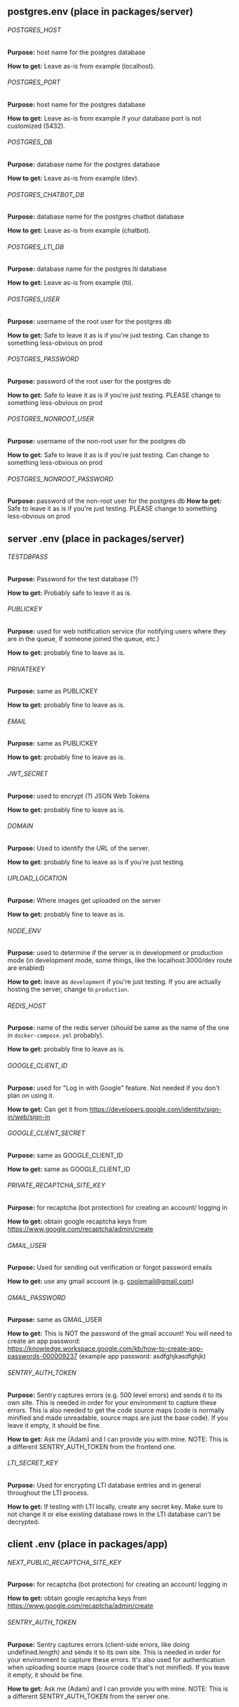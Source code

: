 ## postgres.env (place in packages/server)

###### POSTGRES_HOST

**Purpose:** host name for the postgres database

**How to get:** Leave as-is from example (localhost).

###### POSTGRES_PORT

**Purpose:** host name for the postgres database

**How to get:** Leave as-is from example if your database port is not customized (5432).

###### POSTGRES_DB

**Purpose:** database name for the postgres database

**How to get:** Leave as-is from example (dev).

###### POSTGRES_CHATBOT_DB

**Purpose:** database name for the postgres chatbot database

**How to get:** Leave as-is from example (chatbot).

###### POSTGRES_LTI_DB

**Purpose:** database name for the postgres lti database

**How to get:** Leave as-is from example (lti).

###### POSTGRES_USER

**Purpose:** username of the root user for the postgres db

**How to get:** Safe to leave it as is if you're just testing. Can change to something less-obvious on prod

###### POSTGRES_PASSWORD

**Purpose:** password of the root user for the postgres db

**How to get:** Safe to leave it as is if you're just testing. PLEASE change to something less-obvious on prod

###### POSTGRES_NONROOT_USER

**Purpose:** username of the non-root user for the postgres db

**How to get:** Safe to leave it as is if you're just testing. Can change to something less-obvious on prod

###### POSTGRES_NONROOT_PASSWORD

**Purpose:** password of the non-root user for the postgres db
**How to get:** Safe to leave it as is if you're just testing. PLEASE change to something less-obvious on prod


## server .env (place in packages/server)

###### TESTDBPASS

**Purpose:** Password for the test database (?)

**How to get:** Probably safe to leave it as is.

###### PUBLICKEY

**Purpose:** used for web notification service (for notifying users where they are in the queue, if someone joined the queue, etc.) 

**How to get:** probably fine to leave as is. 

###### PRIVATEKEY

**Purpose:** same as PUBLICKEY

**How to get:** probably fine to leave as is. 

###### EMAIL

**Purpose:** same as PUBLICKEY 

**How to get:** probably fine to leave as is. 

###### JWT_SECRET

**Purpose:** used to encrypt (?) JSON Web Tokens 

**How to get:** probably fine to leave as is. 

###### DOMAIN

**Purpose:** Used to identify the URL of the server.

**How to get:** probably fine to leave as is if you're just testing.  

###### UPLOAD_LOCATION

**Purpose:** Where images get uploaded on the server

**How to get:** probably fine to leave as is. 

###### NODE_ENV

**Purpose:** used to determine if the server is in development or production mode (in development mode, some things, like the localhost:3000/dev route are enabled)

**How to get:** leave as `development` if you're just testing. If you are actually hosting the server, change to `production`.

###### REDIS_HOST

**Purpose:** name of the redis server (should be same as the name of the one in `docker-compose.yml` probably). 

**How to get:** probably fine to leave as is. 

###### GOOGLE_CLIENT_ID

**Purpose:** used for "Log in with Google" feature. Not needed if you don't plan on using it.

**How to get:** Can get it from https://developers.google.com/identity/sign-in/web/sign-in 

###### GOOGLE_CLIENT_SECRET

**Purpose:** same as GOOGLE_CLIENT_ID

**How to get:**  same as GOOGLE_CLIENT_ID

###### PRIVATE_RECAPTCHA_SITE_KEY

**Purpose:** for recaptcha (bot protection) for creating an account/ logging in

**How to get:** obtain google recaptcha keys from https://www.google.com/recaptcha/admin/create

###### GMAIL_USER

**Purpose:** Used for sending out verification or forgot password emails

**How to get:** use any gmail account (e.g. coolemail@gmail.com)

###### GMAIL_PASSWORD

**Purpose:** same as GMAIL_USER

**How to get:** This is NOT the password of the gmail account! You will need to create an app password: https://knowledge.workspace.google.com/kb/how-to-create-app-passwords-000009237  (example app password: asdfghjkasdfghjk)

###### SENTRY_AUTH_TOKEN

**Purpose:** Sentry captures errors (e.g. 500 level errors) and sends it to its own site. This is needed in order for your environment to capture these errors. This is also needed to get the code source maps (code is normally minified and made unreadable, source maps are just the base code). If you leave it empty, it should be fine.

**How to get:** Ask me (Adam) and I can provide you with mine. NOTE: This is a different SENTRY_AUTH_TOKEN from the frontend one.

###### LTI_SECRET_KEY

**Purpose:** Used for encrypting LTI database entries and in general throughout the LTI process.

**How to get:** If testing with LTI locally, create any secret key. Make sure to not change it or else existing database rows in the LTI database can't be decrypted.

## client .env (place in packages/app)

###### NEXT_PUBLIC_RECAPTCHA_SITE_KEY

**Purpose:** for recaptcha (bot protection) for creating an account/ logging in

**How to get:** obtain google recaptcha keys from https://www.google.com/recaptcha/admin/create

###### SENTRY_AUTH_TOKEN

**Purpose:** Sentry captures errors (client-side errors, like doing undefined.length) and sends it to its own site. This is needed in order for your environment to capture these errors. It's also used for authentication when uploading source maps (source code that's not minified). If you leave it empty, it should be fine.

**How to get:** Ask me (Adam) and I can provide you with mine. NOTE: This is a different SENTRY_AUTH_TOKEN from the server one.

